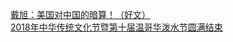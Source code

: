   
[戴旭：美国对中国的暗算！（好文）](http://www.dianyue.me/archives/690/5bu1dehqu6oq33so/)  
[2018年中华传统文化节暨第十届温哥华泼水节圆满结束](http://www.dianyue.me/archives/806/uj9gfygpxvaqm1ht/)